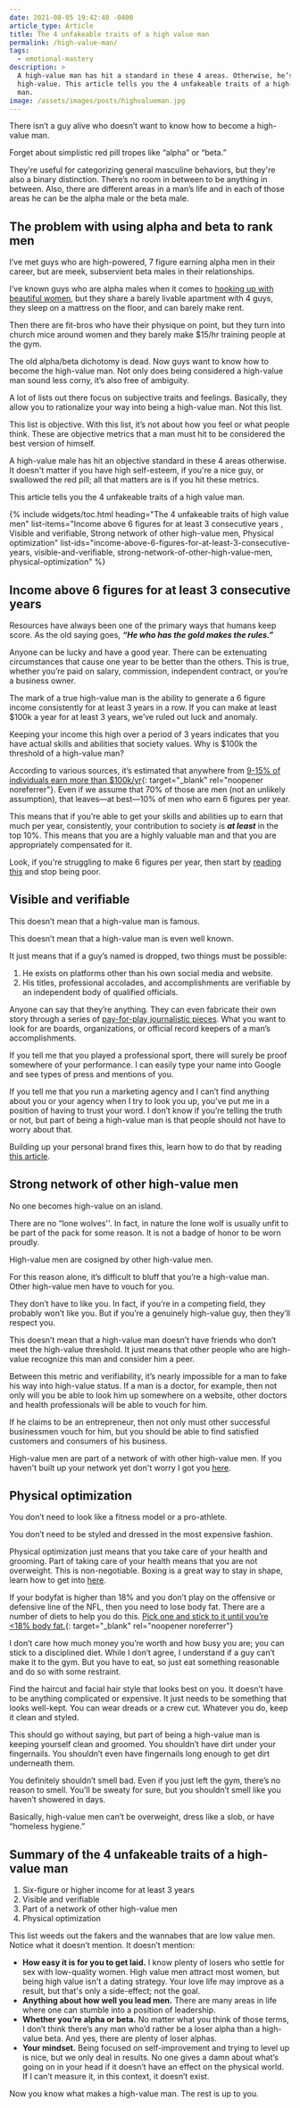 ```yaml
---
date: 2021-08-05 19:42:40 -0400
article_type: Article
title: The 4 unfakeable traits of a high value man
permalink: /high-value-man/
tags:
  - emotional-mastery
description: >
  A high-value man has hit a standard in these 4 areas. Otherwise, he’s not
  high-value. This article tells you the 4 unfakeable traits of a high-value
  man.
image: /assets/images/posts/highvalueman.jpg
---
```

There isn’t a guy alive who doesn’t want to know how to become a high-value man.

Forget about simplistic red pill tropes like “alpha” or “beta.”

They're useful for categorizing general masculine behaviors, but they're also a binary distinction. There’s no room in between to be anything in between. Also, there are different areas in a man’s life and in each of those areas he can be the alpha male or the beta male.

## The problem with using alpha and beta to rank men

I’ve met guys who are high-powered, 7 figure earning alpha men in their career, but are meek, subservient beta males in their relationships.

I’ve known guys who are alpha males when it comes to [hooking up with beautiful women](/how-to-meet-quality-men/), but they share a barely livable apartment with 4 guys, they sleep on a mattress on the floor, and can barely make rent.

Then there are fit-bros who have their physique on point, but they turn into church mice around women and they barely make $15/hr training people at the gym.

The old alpha/beta dichotomy is dead. Now guys want to know how to become the high-value man. Not only does being considered a high-value man sound less corny, it’s also free of ambiguity.

A lot of lists out there focus on subjective traits and feelings. Basically, they allow you to rationalize your way into being a high-value man. Not this list.

This list is objective. With this list, it’s not about how you feel or what people think. These are objective metrics that a man must hit to be considered the best version of himself.

A high-value male has hit an objective standard in these 4 areas otherwise. It doesn't matter if you have high self-esteem, if you're a nice guy, or swallowed the red pill; all that matters are is if you hit these metrics.

This article tells you the 4 unfakeable traits of a high value man.

{% include widgets/toc.html heading="The 4 unfakeable traits of high value men" list-items="Income above 6 figures for at least 3 consecutive years , Visible and verifiable, Strong network of other high-value men, Physical optimization" list-ids="income-above-6-figures-for-at-least-3-consecutive-years, visible-and-verifiable, strong-network-of-other-high-value-men, physical-optimization" %}

## Income above 6 figures for at least 3 consecutive years

Resources have always been one of the primary ways that humans keep score. As the old saying goes, ***“He who has the gold makes the rules.”***

Anyone can be lucky and have a good year. There can be extenuating circumstances that cause one year to be better than the others. This is true, whether you’re paid on salary, commission, independent contract, or you’re a business owner.

The mark of a true high-value man is the ability to generate a 6 figure income consistently for at least 3 years in a row. If you can make at least $100k a year for at least 3 years, we’ve ruled out luck and anomaly.

Keeping your income this high over a period of 3 years indicates that you have actual skills and abilities that society values. Why is $100k the threshold of a high-value man?

According to various sources, it’s estimated that anywhere from [9-15% of individuals earn more than $100k/yr](https://www.quora.com/What-percentage-of-Americans-make-more-than-100-000-a-year){: target="_blank" rel="noopener noreferrer"}. Even if we assume that 70% of those are men (not an unlikely assumption), that leaves—at best—10% of men who earn 6 figures per year.

This means that if you’re able to get your skills and abilities up to earn that much per year, consistently, your contribution to society is ***at least*** in the top 10%. This means that you are a highly valuable man and that you are appropriately compensated for it.

Look, if you're struggling to make 6 figures per year, then start by [reading this](https://edlatimore.com/stop-being-poor/) and stop being poor.

## Visible and verifiable

This doesn’t mean that a high-value man is famous.

This doesn’t mean that a high-value man is even well known.

It just means that if a guy’s named is dropped, two things must be possible:

1. He exists on platforms other than his own social media and website.
2. His titles, professional accolades, and accomplishments are verifiable by an independent body of qualified officials.

Anyone can say that they’re anything. They can even fabricate their own story through a series of [pay-for-play journalistic pieces](https://www.ereleases.com/pr-fuel/pr-ethics-concerns-pay-for-play-journalism/). What you want to look for are boards, organizations, or official record keepers of a man’s accomplishments.

If you tell me that you played a professional sport, there will surely be proof somewhere of your performance. I can easily type your name into Google and see types of press and mentions of you.

If you tell me that you run a marketing agency and I can’t find anything about you or your agency when I try to look you up, you’ve put me in a position of having to trust your word. I don’t know if you’re telling the truth or not, but part of being a high-value man is that people should not have to worry about that.

Building up your personal brand fixes this, learn how to do that by reading [this article](https://edlatimore.com/how-to-build-a-personal-brand/).

## Strong network of other high-value men

No one becomes high-value on an island.

There are no “lone wolves''. In fact, in nature the lone wolf is usually unfit to be part of the pack for some reason. It is not a badge of honor to be worn proudly.

High-value men are cosigned by other high-value men.

For this reason alone, it’s difficult to bluff that you’re a high-value man. Other high-value men have to vouch for you.

They don’t have to like you. In fact, if you’re in a competing field, they probably won’t like you. But if you’re a genuinely high-value guy, then they’ll respect you.

This doesn’t mean that a high-value man doesn’t have friends who don’t meet the high-value threshold. It just means that other people who are high-value recognize this man and consider him a peer.

Between this metric and verifiability, it’s nearly impossible for a man to fake his way into high-value status. If a man is a doctor, for example, then not only will you be able to look him up somewhere on a website, other doctors and health professionals will be able to vouch for him.

If he claims to be an entrepreneur, then not only must other successful businessmen vouch for him, but you should be able to find satisfied customers and consumers of his business.

High-value men are part of a network of with other high-value men. If you haven't built up your network yet don't worry I got you [here](/how-to-network/).

## Physical optimization

You don’t need to look like a fitness model or a pro-athlete.

You don’t need to be styled and dressed in the most expensive fashion.

Physical optimization just means that you take care of your health and grooming. Part of taking care of your health means that you are not overweight. This is non-negotiable. Boxing is a great way to stay in shape, learn how to get into [here](https://edlatimore.com/how-to-get-into-boxing/).

If your bodyfat is higher than 18% and you don’t play on the offensive or defensive line of the NFL, then you need to lose body fat. There are a number of diets to help you do this. [Pick one and stick to it until you’re &lt;18% body fat.](https://gumroad.com/a/431682675/SfiYj){: target="_blank" rel="noopener noreferrer"}

I don’t care how much money you’re worth and how busy you are; you can stick to a disciplined diet. While I don’t agree, I understand if a guy can’t make it to the gym. But you have to eat, so just eat something reasonable and do so with some restraint.

Find the haircut and facial hair style that looks best on you. It doesn’t have to be anything complicated or expensive. It just needs to be something that looks well-kept. You can wear dreads or a crew cut. Whatever you do, keep it clean and styled.

This should go without saying, but part of being a high-value man is keeping yourself clean and groomed. You shouldn’t have dirt under your fingernails. You shouldn’t even have fingernails long enough to get dirt underneath them.

You definitely shouldn’t smell bad. Even if you just left the gym, there’s no reason to smell. You’ll be sweaty for sure, but you shouldn’t smell like you haven’t showered in days.

Basically, high-value men can’t be overweight, dress like a slob, or have “homeless hygiene.”

## Summary of the 4 unfakeable traits of a high-value man

1. Six-figure or higher income for at least 3 years
2. Visible and verifiable
3. Part of a network of other high-value men
4. Physical optimization

This list weeds out the fakers and the wannabes that are low value men. Notice what it doesn’t mention. It doesn’t mention:

* **How easy it is for you to get laid.**&nbsp;I know plenty of losers who settle for sex with low-quality women. High value men attract most women, but being high value isn't a dating strategy. Your love life may improve as a result, but that's only a side-effect; not the goal.
* **Anything about how well you lead men.** There are many areas in life where one can stumble into a position of leadership.
* **Whether you’re alpha or beta.** No matter what you think of those terms, I don’t think there’s any man who’d rather be a loser alpha than a high-value beta. And yes, there are plenty of loser alphas.
* **Your mindset.**&nbsp;Being focused on self-improvement and trying to level up is nice, but we only deal in results. No one gives a damn about what’s going on in your head if it doesn’t have an effect on the physical world. If I can’t measure it, in this context, it doesn’t exist.

Now you know what makes a high-value man. The rest is up to you.
